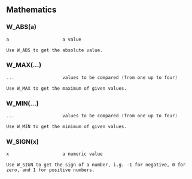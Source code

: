 ## Mathematics
    
### W_ABS(a)
```C
a                    a value
```
    Use W_ABS to get the absolute value.
    
### W_MAX(...)
```C
...                  values to be compared (from one up to four)
```
    Use W_MAX to get the maximum of given values.
    
### W_MIN(...)
```C
...                  values to be compared (from one up to four)
```
    Use W_MIN to get the minimum of given values.
    
### W_SIGN(x)
```C
x                    a numeric value
```
    Use W_SIGN to get the sign of a number, i.g. -1 for negative, 0 for zero, and 1 for positive numbers.
